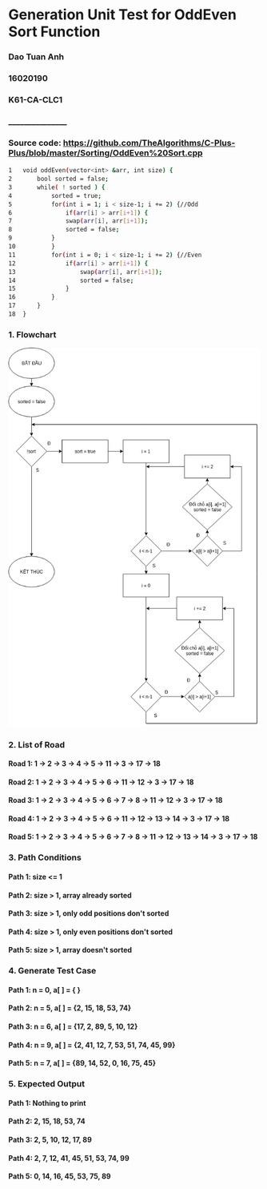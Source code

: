 # Generation Unit Test for OddEven Sort Function


### Dao Tuan Anh
### 16020190
### K61-CA-CLC1
### _______________




### Source code: https://github.com/TheAlgorithms/C-Plus-Plus/blob/master/Sorting/OddEven%20Sort.cpp

```sh
1   void oddEven(vector<int> &arr, int size) {
2   	bool sorted = false;
3   	while( ! sorted ) {
4   		sorted = true;
5   		for(int i = 1; i < size-1; i += 2) {//Odd 
6   			if(arr[i] > arr[i+1]) {
7  				swap(arr[i], arr[i+1]);
8  				sorted = false;
9  			}
10  		}
11  		for(int i = 0; i < size-1; i += 2) {//Even
12  			if(arr[i] > arr[i+1]) {
13  				swap(arr[i], arr[i+1]);
14  				sorted = false;
15  			}
16  		}
17  	}
18  }
```

### 1. Flowchart

![](flowchart.png)

### 2. List of Road

#### Road 1: 1 &rarr; 2 &rarr; 3 &rarr; 4 &rarr; 5 &rarr; 11 &rarr; 3 &rarr; 17 &rarr; 18
#### Road 2: 1 &rarr; 2 &rarr; 3 &rarr; 4 &rarr; 5 &rarr; 6 &rarr; 11 &rarr; 12 &rarr; 3 &rarr; 17 &rarr; 18 
#### Road 3: 1 &rarr; 2 &rarr; 3 &rarr; 4 &rarr; 5 &rarr; 6 &rarr; 7 &rarr; 8 &rarr; 11 &rarr; 12 &rarr; 3 &rarr; 17 &rarr; 18
#### Road 4: 1 &rarr; 2 &rarr; 3 &rarr; 4 &rarr; 5 &rarr; 6 &rarr; 11 &rarr; 12 &rarr; 13 &rarr; 14 &rarr; 3 &rarr; 17 &rarr; 18
#### Road 5: 1 &rarr; 2 &rarr; 3 &rarr; 4 &rarr; 5 &rarr; 6 &rarr; 7 &rarr; 8 &rarr; 11 &rarr; 12 &rarr; 13 &rarr; 14 &rarr; 3 &rarr; 17 &rarr; 18


### 3. Path Conditions

#### Path 1: size <= 1
#### Path 2: size > 1, array already sorted
#### Path 3: size > 1, only odd positions don't sorted
#### Path 4: size > 1, only even positions don't sorted
#### Path 5: size > 1, array doesn't sorted

### 4. Generate Test Case

#### Path 1: n = 0, a[ ] = { }
#### Path 2: n = 5, a[ ] = {2, 15, 18, 53, 74}
#### Path 3: n = 6, a[ ] = {17, 2, 89, 5, 10, 12}
#### Path 4: n = 9, a[ ] = {2, 41, 12, 7, 53, 51, 74, 45, 99}
#### Path 5: n = 7, a[ ] = {89, 14, 52, 0, 16, 75, 45}

### 5. Expected Output
	
#### Path 1: Nothing to print
#### Path 2: 2, 15, 18, 53, 74
#### Path 3: 2, 5, 10, 12, 17, 89
#### Path 4: 2, 7, 12, 41, 45, 51, 53, 74, 99
#### Path 5: 0, 14, 16, 45, 53, 75, 89


